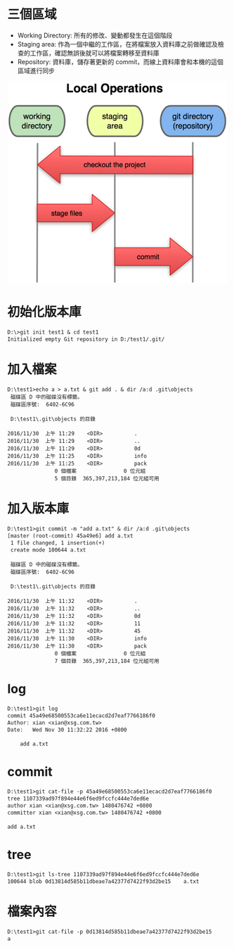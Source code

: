 # 三個區域
* Working Directory: 所有的修改、變動都發生在這個階段
* Staging area: 作為一個中繼的工作區，在將檔案放入資料庫之前做確認及檢查的工作區，確認無誤後就可以將檔案轉移至資料庫
* Repository: 資料庫，儲存著更新的 commit，而線上資料庫會和本機的這個區域進行同步

![basic](2.png)

# 初始化版本庫
```
D:\>git init test1 & cd test1
Initialized empty Git repository in D:/test1/.git/
```

# 加入檔案
```
D:\test1>echo a > a.txt & git add . & dir /a:d .git\objects
 磁碟區 D 中的磁碟沒有標籤。
 磁碟區序號:  6402-6C96

 D:\test1\.git\objects 的目錄

2016/11/30  上午 11:29    <DIR>          .
2016/11/30  上午 11:29    <DIR>          ..
2016/11/30  上午 11:29    <DIR>          0d
2016/11/30  上午 11:25    <DIR>          info
2016/11/30  上午 11:25    <DIR>          pack
               0 個檔案               0 位元組
               5 個目錄  365,397,213,184 位元組可用
```

# 加入版本庫
```
D:\test1>git commit -m "add a.txt" & dir /a:d .git\objects
[master (root-commit) 45a49e6] add a.txt
 1 file changed, 1 insertion(+)
 create mode 100644 a.txt

 磁碟區 D 中的磁碟沒有標籤。
 磁碟區序號:  6402-6C96

 D:\test1\.git\objects 的目錄

2016/11/30  上午 11:32    <DIR>          .
2016/11/30  上午 11:32    <DIR>          ..
2016/11/30  上午 11:32    <DIR>          0d
2016/11/30  上午 11:32    <DIR>          11
2016/11/30  上午 11:32    <DIR>          45
2016/11/30  上午 11:30    <DIR>          info
2016/11/30  上午 11:30    <DIR>          pack
               0 個檔案               0 位元組
               7 個目錄  365,397,213,184 位元組可用
```

# log
```
D:\test1>git log
commit 45a49e68500553ca6e11ecacd2d7eaf7766186f0
Author: xian <xian@xsg.com.tw>
Date:   Wed Nov 30 11:32:22 2016 +0800

    add a.txt
```

# commit
```
D:\test1>git cat-file -p 45a49e68500553ca6e11ecacd2d7eaf7766186f0
tree 1107339ad97f894e44e6f6ed9fccfc444e7ded6e
author xian <xian@xsg.com.tw> 1480476742 +0800
committer xian <xian@xsg.com.tw> 1480476742 +0800

add a.txt
```

# tree
```
D:\test1>git ls-tree 1107339ad97f894e44e6f6ed9fccfc444e7ded6e
100644 blob 0d13814d585b11dbeae7a42377d7422f93d2be15    a.txt
```

# 檔案內容
```
D:\test1>git cat-file -p 0d13814d585b11dbeae7a42377d7422f93d2be15
a
```